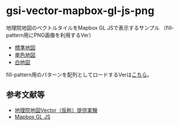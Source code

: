 # gsi-vector-mapbox-gl-js-png
地理院地図のベクトルタイルをMapbox GL JSで表示するサンプル
（fill-pattern用にPNG画像を利用するVer）

- [標準地図](https://mghs15.github.io/gsi-vector-mapbox-gl-js-png/std.html#14.01/35.44575/139.9552)
- [単色地図](https://mghs15.github.io/gsi-vector-mapbox-gl-js-png/pale.html#14.01/35.44575/139.9552)
- [白地図](https://mghs15.github.io/gsi-vector-mapbox-gl-js-png/blank.html#14.01/35.44575/139.9552)

fill-pattern用のパターンを配列としてロードするVerは[こちら](https://github.com/mghs15/gsi-vector-mapbox-gl-js)。

## 参考文献等
* [地理院地図Vector（仮称）提供実験](https://github.com/gsi-cyberjapan/gsimaps-vector-experiment)
* [Mapbox GL JS](https://github.com/mapbox/mapbox-gl-js)

